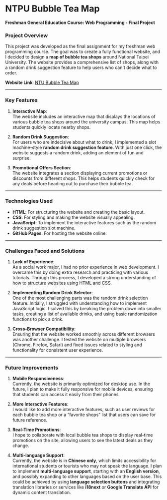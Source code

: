 # NTPU Bubble Tea Map  
**Freshman General Education Course: Web Programming - Final Project**

### Project Overview
This project was developed as the final assignment for my freshman web programming course. The goal was to create a fully functional website, and I decided to design a **map of bubble tea shops** around National Taipei University. The website provides a comprehensive list of shops, along with a random drink suggestion feature to help users who can't decide what to order.

**Website Link**: [NTU Bubble Tea Map](https://rubyyy1118.github.io/)

---

### Key Features

1. **Interactive Map**:  
   The website includes an interactive map that displays the locations of various bubble tea shops around the university campus. This map helps students quickly locate nearby shops.
   
2. **Random Drink Suggestion**:  
   For users who are indecisive about what to drink, I implemented a slot machine-style **random drink suggestion feature**. With just one click, the website suggests a random drink, adding an element of fun and surprise.

3. **Promotional Offers Section**:  
   The website integrates a section displaying current promotions or discounts from different shops. This helps students quickly check for any deals before heading out to purchase their bubble tea.

---

### Technologies Used

- **HTML**: For structuring the website and creating the basic layout.
- **CSS**: For styling and making the website visually appealing.
- **JavaScript**: To implement the interactive features such as the random drink suggestion slot machine.
- **GitHub Pages**: For hosting the website online.

---

### Challenges Faced and Solutions

1. **Lack of Experience**:  
   As a social work major, I had no prior experience in web development. I overcame this by doing extra research and practicing with various tutorials. Through this process, I developed a strong understanding of how to structure websites using HTML and CSS.

2. **Implementing Random Drink Selector**:  
   One of the most challenging parts was the random drink selection feature. Initially, I struggled with understanding how to implement JavaScript logic. I solved this by breaking the problem down into smaller tasks, creating a list of available drinks, and using basic randomization functions to pick a drink.

3. **Cross-Browser Compatibility**:  
   Ensuring that the website worked smoothly across different browsers was another challenge. I tested the website on multiple browsers (Chrome, Firefox, Safari) and fixed issues related to styling and functionality for consistent user experience.

---

### Future Improvements

1. **Mobile Responsiveness**:  
   Currently, the website is primarily optimized for desktop use. In the future, I plan to make it fully responsive for mobile devices, ensuring that students can access it easily from their phones.

2. **More Interactive Features**:  
   I would like to add more interactive features, such as user reviews for each bubble tea shop or a “favorite shops” list that users can save for future reference.

3. **Real-Time Promotions**:  
   I hope to collaborate with local bubble tea shops to display real-time promotions on the site, allowing users to see the latest deals as they change.

4. **Multi-language Support**:  
   Currently, the website is in **Chinese only**, which limits accessibility for international students or tourists who may not speak the language. I plan to implement **multi-language support**, starting with an **English version**, and possibly expanding to other languages based on the user base. This could be achieved by using **language selection buttons** and integrating translation libraries or services like **i18next** or **Google Translate API** for dynamic content translation.

